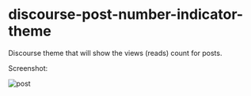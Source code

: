 # discourse-post-number-indicator-theme

Discourse theme that will show the views (reads) count for posts.

Screenshot:

![post](screenshot/post2.png)
